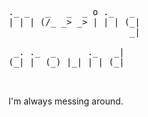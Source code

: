 <pre>
                                                                                                                                                                                 
                                                                                                                                                                               
                          
._ _   _   _  _ o ._   _  
| | | (/_ _> _> | | | (_| 
                       _| 
                       
 _. ._  _      ._   _| 
(_| |  (_) |_| | | (_| 
                       

</pre>
I'm always messing around.

